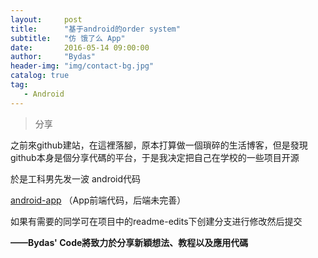```yaml
---
layout:     post
title:      "基于android的order system"
subtitle:   "仿 饿了么 App"
date:       2016-05-14 09:00:00
author:     "Bydas"
header-img: "img/contact-bg.jpg"
catalog: true
tag:
   - Android
---
```


> 分享

之前來github建站，在這裡落腳，原本打算做一個瑣碎的生活博客，但是發現github本身是個分享代碼的平台，于是我决定把自己在学校的一些项目开源

於是工科男先发一波 android代码

[android-app](https://github.com/ShenDada/android-app)
（App前端代码，后端未完善）

如果有需要的同学可在项目中的readme-edits下创建分支进行修改然后提交

**——Bydas' Code將致力於分享新穎想法、教程以及應用代碼**
